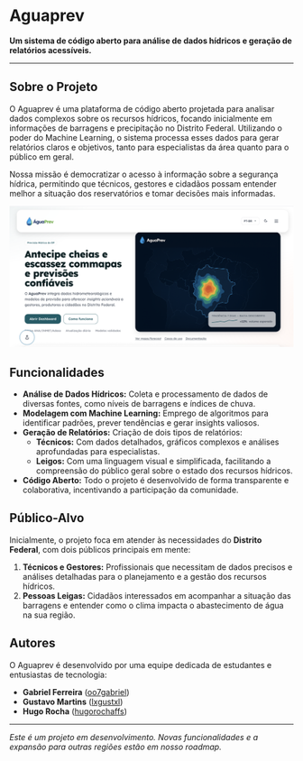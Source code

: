 # Aguaprev

**Um sistema de código aberto para análise de dados hídricos e geração de relatórios acessíveis.**

---

## Sobre o Projeto

O Aguaprev é uma plataforma de código aberto projetada para analisar dados complexos sobre os recursos hídricos, focando inicialmente em informações de barragens e precipitação no Distrito Federal. Utilizando o poder do Machine Learning, o sistema processa esses dados para gerar relatórios claros e objetivos, tanto para especialistas da área quanto para o público em geral.

Nossa missão é democratizar o acesso à informação sobre a segurança hídrica, permitindo que técnicos, gestores e cidadãos possam entender melhor a situação dos reservatórios e tomar decisões mais informadas.

![Site](assets/home-page.png)

## Funcionalidades

- **Análise de Dados Hídricos:** Coleta e processamento de dados de diversas fontes, como níveis de barragens e índices de chuva.
- **Modelagem com Machine Learning:** Emprego de algoritmos para identificar padrões, prever tendências e gerar insights valiosos.
- **Geração de Relatórios:** Criação de dois tipos de relatórios:
  - **Técnicos:** Com dados detalhados, gráficos complexos e análises aprofundadas para especialistas.
  - **Leigos:** Com uma linguagem visual e simplificada, facilitando a compreensão do público geral sobre o estado dos recursos hídricos.
- **Código Aberto:** Todo o projeto é desenvolvido de forma transparente e colaborativa, incentivando a participação da comunidade.

## Público-Alvo

Inicialmente, o projeto foca em atender às necessidades do **Distrito Federal**, com dois públicos principais em mente:

1.  **Técnicos e Gestores:** Profissionais que necessitam de dados precisos e análises detalhadas para o planejamento e a gestão dos recursos hídricos.
2.  **Pessoas Leigas:** Cidadãos interessados em acompanhar a situação das barragens e entender como o clima impacta o abastecimento de água na sua região.

## Autores

O Aguaprev é desenvolvido por uma equipe dedicada de estudantes e entusiastas de tecnologia:

- **Gabriel Ferreira** ([oo7gabriel](https://github.com/oo7gabriel))
- **Gustavo Martins** ([lxgustxl](https://github.com/lxgustxl))
- **Hugo Rocha** ([hugorochaffs](https://github.com/hugorochaffs))

---

_Este é um projeto em desenvolvimento. Novas funcionalidades e a expansão para outras regiões estão em nosso roadmap._
